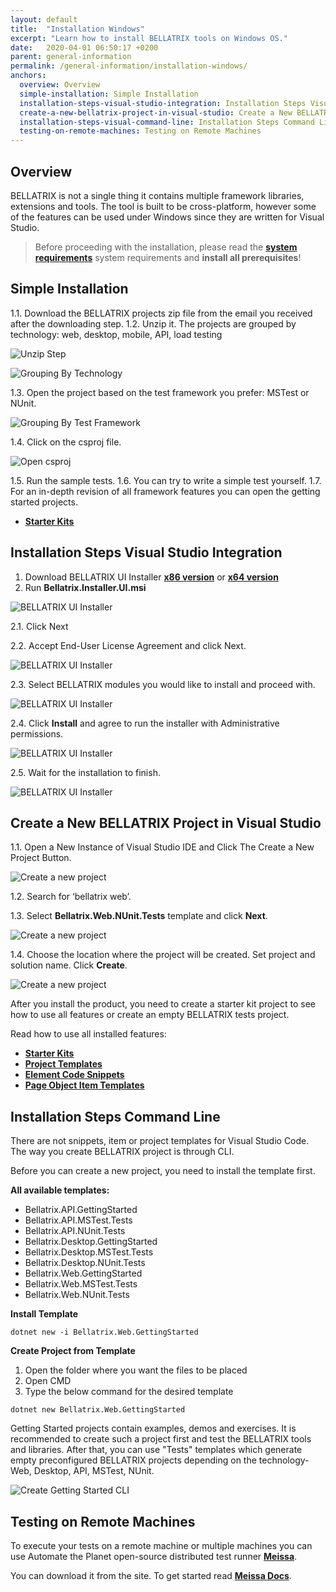 ```yaml
---
layout: default
title:  "Installation Windows"
excerpt: "Learn how to install BELLATRIX tools on Windows OS."
date:   2020-04-01 06:50:17 +0200
parent: general-information
permalink: /general-information/installation-windows/
anchors:
  overview: Overview
  simple-installation: Simple Installation
  installation-steps-visual-studio-integration: Installation Steps Visual Studio Integration
  create-a-new-bellatrix-project-in-visual-studio: Create a New BELLATRIX Project in Visual Studio
  installation-steps-visual-command-line: Installation Steps Command Line
  testing-on-remote-machines: Testing on Remote Machines
---
```

Overview
--------
BELLATRIX is not a single thing it contains multiple framework libraries, extensions and tools. The tool is built to be cross-platform, however some of the features can be used under Windows since they are written for Visual Studio.

> Before proceeding with the installation, please read the [**system requirements**](system-requirements.md) system requirements and **install all prerequisites**!

Simple Installation
------------------
1.1. Download the BELLATRIX projects zip file from the email you received after the downloading step.
1.2. Unzip it. The projects are grouped by technology: web, desktop, mobile, API, load testing

![Unzip Step](images/unzip-bellatrix-templates.png)

![Grouping By Technology](images/projects-grouping-by-technology.png)

1.3. Open the project based on the test framework you prefer: MSTest or NUnit.

![Grouping By Test Framework](images/projects-templates-grouping-by-test-framework.png)

1.4. Click on the csproj file.

![Open csproj](images/open-csproj.png)

1.5. Run the sample tests.
1.6. You can try to write a simple test yourself.
1.7. For an in-depth revision of all framework features you can open the getting started projects.

- [**Starter Kits**](how-to-use-starter-kits.md)

Installation Steps Visual Studio Integration
------------------
1. Download BELLATRIX UI Installer [**x86 version**](installers/Bellatrix.Installer.UI-1.9.7.0-x86.msi) or [**x64 version**](installers/Bellatrix.Installer.UI-1.9.7.0-x64.msi)
2. Run **Bellatrix.Installer.UI.msi**

![BELLATRIX UI Installer](images/bellatrix-ui-installer.png)

2.1. Click Next

2.2. Accept End-User License Agreement and click Next.

![BELLATRIX UI Installer](images/ui-intaller-step2.png)

2.3. Select BELLATRIX modules you would like to install and proceed with.

![BELLATRIX UI Installer](images/ui-intaller-step3.png)

2.4. Click **Install** and agree to run the installer with Administrative permissions.

![BELLATRIX UI Installer](images/ui-intaller-step4.png)

2.5. Wait for the installation to finish.

![BELLATRIX UI Installer](images/ui-intaller-step5.png)

Create a New BELLATRIX Project in Visual Studio
------------------

1.1. Open a New Instance of Visual Studio IDE and Click The Create a New Project Button.

![Create a new project](images/create-new-project-vs-step1.png)

1.2. Search for ‘bellatrix web’.

1.3. Select **Bellatrix.Web.NUnit.Tests** template and click **Next**.

![Create a new project](images/create-new-project-vs-step2.png)

1.4. Choose the location where the project will be created. Set project and solution name. Click **Create**.

![Create a new project](images/create-new-project-vs-step3.png)

After you install the product, you need to create a starter kit project to see how to use all features or create an empty BELLATRIX tests project. 

Read how to use all installed features:

- [**Starter Kits**](how-to-use-starter-kits.md)
- [**Project Templates**](https://docs.bellatrix.solutions/web-automation/templates)
- [**Element Code Snippets**](https://docs.bellatrix.solutions/web-automation/elements-snippets/)
- [**Page Object Item Templates**](https://docs.bellatrix.solutions/web-automation/page-objects/)

Installation Steps Command Line
-------------------------------------

There are not snippets, item or project templates for Visual Studio Code. The way you create BELLATRIX project is through CLI.

Before you can create a new project, you need to install the template first.

**All available templates:**

- Bellatrix.API.GettingStarted
- Bellatrix.API.MSTest.Tests
- Bellatrix.API.NUnit.Tests
- Bellatrix.Desktop.GettingStarted
- Bellatrix.Desktop.MSTest.Tests
- Bellatrix.Desktop.NUnit.Tests
- Bellatrix.Web.GettingStarted
- Bellatrix.Web.MSTest.Tests
- Bellatrix.Web.NUnit.Tests

**Install Template**

```
dotnet new -i Bellatrix.Web.GettingStarted
```

**Create Project from Template**
1. Open the folder where you want the files to be placed
2. Open CMD
3. Type the below command for the desired template

```
dotnet new Bellatrix.Web.GettingStarted
```

Getting Started projects contain examples, demos and exercises. It is recommended to create such a project first and test the BELLATRIX tools and libraries. After that, you can use "Tests" templates which generate empty preconfigured BELLATRIX projects depending on the technology- Web, Desktop, API, MSTest, NUnit.

![Create Getting Started CLI](images/create-getting-started-console.png)

Testing on Remote Machines
--------------------------
To execute your tests on a remote machine or multiple machines you can use Automate the Planet open-source distributed test runner [**Meissa**](https://meissarunner.com).

You can download it from the site. To get started read [**Meissa Docs**](http://docs.meissarunner.com/).
